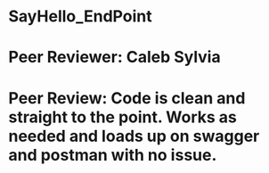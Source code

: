 # SayHello_EndPoint




# Peer Reviewer: Caleb Sylvia
# Peer Review: Code is clean and straight to the point. Works as needed and loads up on swagger and postman with no issue.
